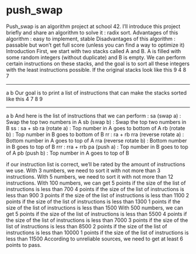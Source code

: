 # push_swap

Push_swap is an algorithm project at school 42. I’ll introduce this project briefly and share an algorithm to solve it : radix sort.
Advantages of this algorithm : easy to implement, stable
Disadvantages of this algorithm : passable but won’t get full score (unless you can find a way to optimize it)
Introduction
First, we start with two stacks called A and B.
A is filled with some random integers (without duplicate) and B is empty. We can perform certain instructions on these stacks, and the goal is to sort all these integers with the least instructions possible.
If the original stacks look like this
9
4
8
7
----------     ----------
a              b
Our goal is to print a list of instructions that can make the stacks sorted like this
4
7
8
9
----------     ----------
a              b
And here is the list of instructions that we can perform :
sa (swap a) : Swap the top two numbers in A
sb (swap b) : Swap the top two numbers in B
ss : sa + sb
ra (rotate a) : Top number in A goes to bottom of A
rb (rotate b) : Top number in B goes to bottom of B
rr : ra + rb
rra (reverse rotate a) : Bottom number in A goes to top of A
rra (reverse rotate b) : Bottom number in B goes to top of B
rrr : rra + rrb
pa (push a) : Top number in B goes to top of A
pb (push b) : Top number in A goes to top of B

if our instruction list is correct, we’ll be rated by the amount of instructions we use.
With 3 numbers, we need to sort it with not more than 3 instructions.
With 5 numbers, we need to sort it with not more than 12 instructions.
With 100 numbers, we can get
5 points if the size of the list of instructions is less than 700
4 points if the size of the list of instructions is less than 900
3 points if the size of the list of instructions is less than 1100
2 points if the size of the list of instructions is less than 1300
1 points if the size of the list of instructions is less than 1500
With 500 numbers, we can get
5 points if the size of the list of instructions is less than 5500
4 points if the size of the list of instructions is less than 7000
3 points if the size of the list of instructions is less than 8500
2 points if the size of the list of instructions is less than 10000
1 points if the size of the list of instructions is less than 11500
According to unreliable sources, we need to get at least 6 points to pass.
